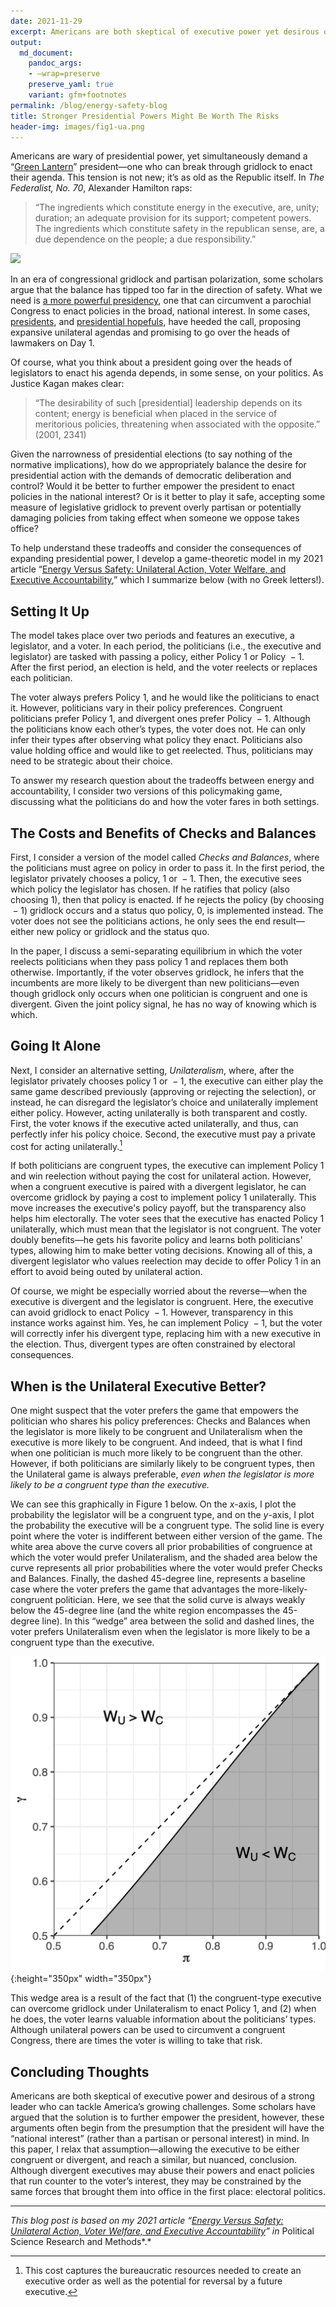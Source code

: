 ```yaml
---
date: 2021-11-29
excerpt: Americans are both skeptical of executive power yet desirous of a strong leader who can tackle America’s growing challenges. How should we think about potential benefits and risks?
output:
  md_document:
    pandoc_args:
    - –wrap=preserve
    preserve_yaml: true
    variant: gfm+footnotes
permalink: /blog/energy-safety-blog
title: Stronger Presidential Powers Might Be Worth The Risks
header-img: images/fig1-ua.png
---
```


Americans are wary of presidential power, yet simultaneously demand a “[Green Lantern](https://www.vox.com/2014/5/20/5732208/the-green-lantern-theory-of-the-presidency-explained)” president—one who can break through gridlock to enact their agenda. This tension is not new; it’s as old as the Republic itself. In *The Federalist, No. 70*, Alexander Hamilton raps:

> “The ingredients which constitute energy in the executive, are, unity; duration; an adequate provision for its support; competent powers. The ingredients which constitute safety in the republican sense, are, a due dependence on the people; a due responsibility.”

![](https://64.media.tumblr.com/a6bbe6cb7b0c7860384b713496da192e/tumblr_oh1pnoJgZg1ukhudfo1_540.gifv)

In an era of congressional gridlock and partisan polarization, some scholars argue that the balance has tipped too far in the direction of safety. What we need is [a more powerful presidency](https://www.washingtonpost.com/politics/2020/09/14/how-stronger-presidency-could-lead-more-effective-government/), one that can circumvent a parochial Congress to enact policies in the broad, national interest. In some cases, [presidents](https://apnews.com/article/donald-trump-business-legislation-barack-obama-ap-top-news-e9f75e03bb7a41c1a44e9512d4990832), and [presidential hopefuls](https://www.nationalreview.com/news/sanders-prepares-to-sign-dozens-of-executive-orders-upon-taking-office-we-cannot-accept-delays-from-congress/), have heeded the call, proposing expansive unilateral agendas and promising to go over the heads of lawmakers on Day 1.

Of course, what you think about a president going over the heads of legislators to enact his agenda depends, in some sense, on your politics. As Justice Kagan makes clear:

> “The desirability of such \[presidential\] leadership depends on its content; energy is beneficial when placed in the service of meritorious policies, threatening when associated with the opposite.” (2001, 2341)

Given the narrowness of presidential elections (to say nothing of the normative implications), how do we appropriately balance the desire for presidential action with the demands of democratic deliberation and control? Would it be better to further empower the president to enact policies in the national interest? Or is it better to play it safe, accepting some measure of legislative gridlock to prevent overly partisan or potentially damaging policies from taking effect when someone we oppose takes office?

To help understand these tradeoffs and consider the consequences of expanding presidential power, I develop a game-theoretic model in my 2021 article “[Energy Versus Safety: Unilateral Action, Voter Welfare, and Executive Accountability](https://www.cambridge.org/core/journals/political-science-research-and-methods/article/abs/energy-versus-safety-unilateral-action-voter-welfare-and-executive-accountability/83154F276FCBB0FC7745284136CE4F14),” which I summarize below (with no Greek letters!).

## Setting It Up

The model takes place over two periods and features an executive, a legislator, and a voter. In each period, the politicians (i.e., the executive and legislator) are tasked with passing a policy, either Policy 1 or Policy  − 1. After the first period, an election is held, and the voter reelects or replaces each politician.

The voter always prefers Policy 1, and he would like the politicians to enact it. However, politicians vary in their policy preferences. Congruent politicians prefer Policy 1, and divergent ones prefer Policy  − 1. Although the politicians know each other’s types, the voter does not. He can only infer their types after observing what policy they enact. Politicians also value holding office and would like to get reelected. Thus, politicians may need to be strategic about their choice.

To answer my research question about the tradeoffs between energy and accountability, I consider two versions of this policymaking game, discussing what the politicians do and how the voter fares in both settings.

## The Costs and Benefits of Checks and Balances

First, I consider a version of the model called *Checks and Balances*, where the politicians must agree on policy in order to pass it. In the first period, the legislator privately chooses a policy, 1 or  − 1. Then, the executive sees which policy the legislator has chosen. If he ratifies that policy (also choosing 1), then that policy is enacted. If he rejects the policy (by choosing  − 1) gridlock occurs and a status quo policy, 0, is implemented instead. The voter does not see the politicians actions, he only sees the end result—either new policy or gridlock and the status quo.

In the paper, I discuss a semi-separating equilibrium in which the voter reelects politicians when they pass policy 1 and replaces them both otherwise. Importantly, if the voter observes gridlock, he infers that the incumbents are more likely to be divergent than new politicians—even though gridlock only occurs when one politician is congruent and one is divergent. Given the joint policy signal, he has no way of knowing which is which. 

## Going It Alone

Next, I consider an alternative setting, *Unilateralism*, where, after the legislator privately chooses policy 1 or  − 1, the executive can either play the same game described previously (approving or rejecting the selection), or instead, he can disregard the legislator’s choice and unilaterally implement either policy. However, acting unilaterally is both transparent and costly. First, the voter knows if the executive acted unilaterally, and thus, can perfectly infer his policy choice. Second, the executive must pay a private cost for acting unilaterally.[^1]

If both politicians are congruent types, the executive can implement Policy 1 and win reelection without paying the cost for unilateral action. However, when a congruent executive is paired with a divergent legislator, he can overcome gridlock by paying a cost to implement policy 1 unilaterally. This move increases the executive's policy payoff, but the transparency also helps him electorally. The voter sees that the executive has enacted Policy 1 unilaterally, which must mean that the legislator is not congruent. The voter doubly benefits—he gets his favorite policy and learns both politicians' types, allowing him to make better voting decisions. Knowing all of this, a divergent legislator who values reelection may decide to offer Policy 1 in an effort to avoid being outed by unilateral action.

Of course, we might be especially worried about the reverse—when the executive is divergent and the legislator is congruent. Here, the executive can avoid gridlock to enact Policy  − 1. However, transparency in this instance works against him. Yes, he can implement Policy  − 1, but the voter will correctly infer his divergent type, replacing him with a new executive in the election. Thus, divergent types are often constrained by electoral consequences.

## When is the Unilateral Executive Better?

One might suspect that the voter prefers the game that empowers the politician who shares his policy preferences: Checks and Balances when the legislator is more likely to be congruent and Unilateralism when the executive is more likely to be congruent. And indeed, that is what I find when one politician is much more likely to be congruent than the other. However, if both politicians are similarly likely to be congruent types, then the Unilateral game is always preferable, *even when the legislator is more likely to be a congruent type than the executive.*

We can see this graphically in Figure 1 below. On the *x*-axis, I plot the probability the legislator will be a congruent type, and on the *y*-axis, I plot the probability the executive will be a congruent type. The solid line is every point where the voter is indifferent between either version of the game. The white area above the curve covers all prior probabilities of congruence at which the voter would prefer Unilateralism, and the shaded area below the curve represents all prior probabilities where the voter would prefer Checks and Balances. Finally, the dashed 45-degree line, represents a baseline case where the voter prefers the game that advantages the more-likely-congruent politician. Here, we see that the solid curve is always weakly below the 45-degree line (and the white region encompasses the 45-degree line). In this “wedge” area between the solid and dashed lines, the voter prefers Unilateralism even when the legislator is more likely to be a congruent type than the executive.

![Figure 1](/images/fig1-ua.png){:height="350px" width="350px"}

This wedge area is a result of the fact that (1) the congruent-type executive can overcome gridlock under Unilateralism to enact Policy 1, and (2) when he does, the voter learns valuable information about the politicians’ types. Although unilateral powers can be used to circumvent a congruent Congress, there are times the voter is willing to take that risk.

## Concluding Thoughts

Americans are both skeptical of executive power and desirous of a strong leader who can tackle America’s growing challenges. Some scholars have argued that the solution is to further empower the president, however, these arguments often begin from the presumption that the president will have the “national interest” (rather than a partisan or personal interest) in mind. In this paper, I relax that assumption—allowing the executive to be either congruent or divergent, and reach a similar, but nuanced, conclusion. Although divergent executives may abuse their powers and enact policies that run counter to the voter’s interest, they may be constrained by the same forces that brought them into office in the first place: electoral politics.

------------------------------------------------------------------------

*This blog post is based on my 2021 article “[Energy Versus Safety: Unilateral Action, Voter Welfare, and Executive Accountability](https://www.cambridge.org/core/journals/political-science-research-and-methods/article/abs/energy-versus-safety-unilateral-action-voter-welfare-and-executive-accountability/83154F276FCBB0FC7745284136CE4F14)” in* Political Science Research and Methods*.*

[^1]: This cost captures the bureaucratic resources needed to create an executive order as well as the potential for reversal by a future executive.
